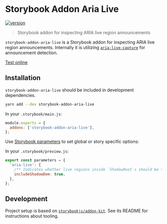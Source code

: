 # Storybook Addon Aria Live

[![version](https://img.shields.io/npm/v/storybook-addon-aria-live)](https://www.npmjs.com/package/storybook-addon-aria-live)

> Storybook addon for inspecting ARIA live region announcements

`storybook-addon-aria-live` is a Storybook addon for inspecting ARIA live region announcements. Internally it is utilizing [`aria-live-capture`](https://www.npmjs.com/package/aria-live-capture) for announcement detection.

[Test online](https://ariperkkio.github.io/storybook-addon-aria-live/)

## Installation

`storybook-addon-aria-live` should be included in development dependencies.

```bash
yarn add --dev storybook-addon-aria-live
```

In your `.storybook/main.js`:

```js
module.exports = {
  addons: ['storybook-addon-aria-live'],
};
```

Use [Storybook parameters](https://storybook.js.org/docs/react/writing-stories/parameters) to set global or story specific options:

In your `.storybook/preview.js`:

```js
export const parameters = {
  'aria-live': {
    /** Indicates whether live regions inside `ShadowRoot`s should be tracked. Defaults to false. */
    includeShadowDom: true,
  },
};
```

## Development

Project setup is based on [`storybookjs/addon-kit`](https://github.com/storybookjs/addon-kit). See its README for instructions about tooling.
